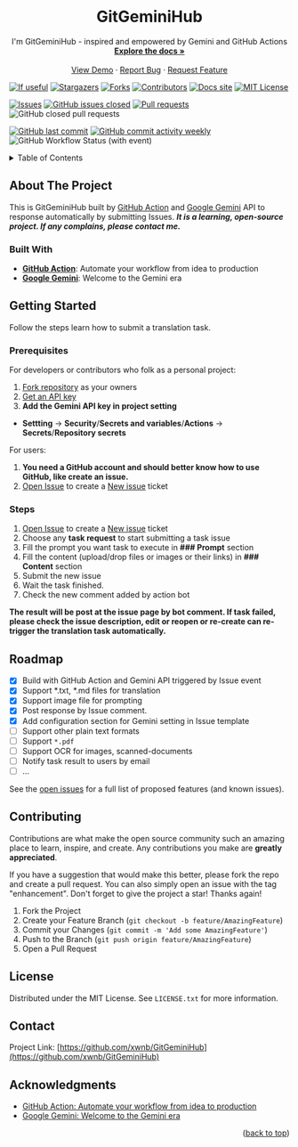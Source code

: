 <!-- Improved compatibility of back to top link: See: https://github.com/xwnb/GitGeminiHub/pull/73 -->
<a name="readme-top"></a>
<!--
*** Thanks for checking out the GitGeminiHub. If you have a suggestion
*** that would make this better, please fork the repo and create a pull request
*** or simply open an issue with the tag "enhancement".
*** Don't forget to give the project a star!
*** Thanks again! Now go create something AMAZING! :D
-->



<!-- PROJECT LOGO -->
<br />
<div align="center">
  <a href="https://github.com/xwnb/GitGeminiHub">
<!--     <img src="images/logo.png" alt="Logo" width="80" height="80"> -->
  </a>

<h1 align="center">GitGeminiHub</h1>

  <p align="center">
    I'm GitGeminiHub - inspired and empowered by Gemini and GitHub Actions
    <br />
    <a href="https://github.com/xwnb/GitGeminiHub"><strong>Explore the docs »</strong></a>
    <br />
    <br />
    <a href="https://github.com/xwnb/GitGeminiHub">View Demo</a>
    ·
    <a href="https://github.com/xwnb/GitGeminiHub/issues">Report Bug</a>
    ·
    <a href="https://github.com/xwnb/GitGeminiHub/issues">Request Feature</a>
  </p>
</div>

<!-- PROJECT SHIELDS -->
<!--
*** I'm using markdown "reference style" links for readability.
*** Reference links are enclosed in brackets [ ] instead of parentheses ( ).
*** See the bottom of this document for the declaration of the reference variables
*** for contributors-url, forks-url, etc. This is an optional, concise syntax you may use.
*** https://www.markdownguide.org/basic-syntax/#reference-style-links
-->

[![If useful][if-useful-shield]][if-useful-url]
[![Stargazers][stars-shield]][stars-url]
[![Forks][forks-shield]][forks-url]
[![Contributors][contributors-shield]][contributors-url]
[![Docs site](https://img.shields.io/badge/docs-GitHub_Pages-blue)](https://xwnb.github.io/)
[![MIT License][license-shield]][license-url]

[![Issues][issues-shield]][issues-url]
[![GitHub issues closed](https://img.shields.io/github/issues-closed/xwnb/GitGeminiHub)](https://github.com/xwnb/GitGeminiHub/issues?q=is%3Aissue+sort%3Aupdated-desc+is%3Aopen)
[![Pull requests][pull-requests-shield]][pull-requests-url]
![GitHub closed pull requests](https://img.shields.io/github/issues-pr-closed/xwnb/GitGeminiHub)

[![GitHub last commit](https://img.shields.io/github/last-commit/xwnb/GitGeminiHub)](https://github.com/xwnb/GitGeminiHub)
[![GitHub commit activity weekly](https://img.shields.io/github/commit-activity/w/xwnb/GitGeminiHub)](https://github.com/xwnb/GitGeminiHub/graphs/commit-activity)
![GitHub Workflow Status (with event)](https://img.shields.io/github/actions/workflow/status/xwnb/GitGeminiHub/translator.yml)

<!-- TABLE OF CONTENTS -->
<details>
  <summary>Table of Contents</summary>
  <ol>
    <li>
      <a href="#about-the-project">About The Project</a>
      <ul>
        <li><a href="#built-with">Built With</a></li>
      </ul>
    </li>
    <li>
      <a href="#getting-started">Getting Started</a>
      <ul>
        <li><a href="#prerequisites">Prerequisites</a></li>
<!--         <li><a href="#installation">Installation</a></li> -->
        <li><a href="#steps">Steps</a></li>
      </ul>
    </li>
<!--     <li><a href="#usage">Usage</a></li> -->
    <li><a href="#roadmap">Roadmap</a></li>
    <li><a href="#contributing">Contributing</a></li>
    <li><a href="#license">License</a></li>
    <li><a href="#contact">Contact</a></li>
    <li><a href="#acknowledgments">Acknowledgments</a></li>
  </ol>
</details>



<!-- ABOUT THE PROJECT -->
## About The Project

<!-- [![Product Name Screen Shot][product-screenshot]](https://example.com) -->

This is GitGeminiHub built by [GitHub Action](https://github.com/features/actions) and [Google Gemini](https://deepmind.google/technologies/gemini/#introduction) API to response automatically by submitting Issues. ***It is a learning, open-source project. If any complains, please contact me.***

<!-- <p align="right">(<a href="#readme-top">back to top</a>)</p> -->



### Built With

* [**GitHub Action**](https://github.com/features/actions): Automate your workflow
from idea to production
* [**Google Gemini**](https://deepmind.google/technologies/gemini/#introduction): Welcome to
the Gemini
 era

<!-- <p align="right">(<a href="#readme-top">back to top</a>)</p> -->



<!-- GETTING STARTED -->
## Getting Started

Follow the steps learn how to submit a translation task.

### Prerequisites

For developers or contributors who folk as a personal project:

1. [Fork repository](https://github.com/xwnb/GitGeminiHub/fork) as your owners
2. [Get an API key](https://makersuite.google.com/app/apikey)
3. **Add the Gemini API key in project setting**
  - **Settting** -> **Security**/**Secrets and variables**/**Actions** -> **Secrets**/**Repository secrets**

For users:

1. **You need a GitHub account and should better know how to use GitHub, like create an issue.**
2. [Open Issue](https://github.com/xwnb/GitGeminiHub/issues) to create a [New issue](https://github.com/xwnb/GitGeminiHub/issues/new/choose) ticket


<!--
### Installation

1. Get a free API Key at [https://example.com](https://example.com)
2. Clone the repo
   ```sh
   git clone https://github.com/xwnb/GitGeminiHub.git
   ```
3. Install NPM packages
   ```sh
   npm install
   ```
4. Enter your API in `config.js`
   ```js
   const API_KEY = 'ENTER YOUR API';
   ```

<p align="right">(<a href="#readme-top">back to top</a>)</p>
-->


<!-- USAGE EXAMPLES -->
### Steps

1. [Open Issue](https://github.com/xwnb/GitGeminiHub/issues) to create a [New issue](https://github.com/xwnb/GitGeminiHub/issues/new/choose) ticket
2. Choose any **task request** to start submitting a task issue
3. Fill the prompt you want task to execute in **### Prompt** section
4. Fill the content (upload/drop files or images or their links) in **### Content** section
5. Submit the new issue
6. Wait the task finished.
7. Check the new comment added by action bot

**The result will be post at the issue page by bot comment. If task failed, please check the issue description, edit or reopen or re-create can re-trigger the translation task automatically.**

<!-- _For more examples, please refer to the [Documentation](https://github.com/xwnb/GitGeminiHub/blob/main/README.md)_ -->

<!-- <p align="right">(<a href="#readme-top">back to top</a>)</p> -->



<!-- ROADMAP -->
## Roadmap

- [x] Build with GitHub Action and Gemini API triggered by Issue event
- [x] Support *.txt, *.md files for translation
- [x] Support image file for prompting
- [x] Post response by Issue comment.
- [x] Add configuration section for Gemini setting in Issue template
- [ ] Support other plain text formats
- [ ] Support `*.pdf`
- [ ] Support OCR for images, scanned-documents
- [ ] Notify task result to users by email
- [ ] ...

See the [open issues]() for a full list of proposed features (and known issues).

<!-- <p align="right">(<a href="#readme-top">back to top</a>)</p> -->



<!-- CONTRIBUTING -->
## Contributing

Contributions are what make the open source community such an amazing place to learn, inspire, and create. Any contributions you make are **greatly appreciated**.

If you have a suggestion that would make this better, please fork the repo and create a pull request. You can also simply open an issue with the tag "enhancement".
Don't forget to give the project a star! Thanks again!

1. Fork the Project
2. Create your Feature Branch (`git checkout -b feature/AmazingFeature`)
3. Commit your Changes (`git commit -m 'Add some AmazingFeature'`)
4. Push to the Branch (`git push origin feature/AmazingFeature`)
5. Open a Pull Request

<!-- <p align="right">(<a href="#readme-top">back to top</a>)</p> -->



<!-- LICENSE -->
## License

Distributed under the MIT License. See `LICENSE.txt` for more information.

<!-- <p align="right">(<a href="#readme-top">back to top</a>)</p> -->



<!-- CONTACT -->
## Contact

<!-- Your Name - [@twitter_handle](xxx) - email@xxx.com -->

Project Link: [https://github.com/xwnb/GitGeminiHub](https://github.com/xwnb/GitGeminiHub)

<!-- <p align="right">(<a href="#readme-top">back to top</a>)</p> -->


<!-- ACKNOWLEDGMENTS -->
## Acknowledgments

* [GitHub Action: Automate your workflow
from idea to production](https://github.com/features/actions)
* [Google Gemini: Welcome to
the Gemini
 era](https://deepmind.google/technologies/gemini/#introduction)


<p align="right">(<a href="#readme-top">back to top</a>)</p>



<!-- MARKDOWN LINKS & IMAGES -->
<!-- https://www.markdownguide.org/basic-syntax/#reference-style-links -->
<!-- MARKDOWN LINKS & IMAGES -->
<!-- https://www.markdownguide.org/basic-syntax/#reference-style-links -->
[contributors-shield]: https://img.shields.io/github/contributors/xwnb/GitGeminiHub?color=cca4e3
[contributors-url]: https://github.com/xwnb/GitGeminiHub/graphs/contributors
[forks-shield]: https://img.shields.io/github/forks/xwnb/GitGeminiHub?color=
[forks-url]: https://github.com/xwnb/GitGeminiHub/network/members
[stars-shield]: https://img.shields.io/github/stars/xwnb/GitGeminiHub?color=4b5cc4
[stars-url]: https://github.com/xwnb/GitGeminiHub/stargazers
[issues-shield]: https://img.shields.io/github/issues/xwnb/GitGeminiHub?color=f00056
[issues-url]: https://github.com/xwnb/GitGeminiHub/issues
[pull-requests-shield]: https://img.shields.io/github/issues-pr/xwnb/GitGeminiHub?color=ff8c31
[pull-requests-url]: https://github.com/xwnb/GitGeminiHub/pulls
[license-shield]: https://img.shields.io/github/license/xwnb/GitGeminiHub?color=827100
[license-url]: https://github.com/xwnb/GitGeminiHub/blob/main/LICENSE
[product-screenshot]: images/screenshot.png
[if-useful-shield]: https://img.shields.io/static/v1?label=%F0%9F%8C%9F&message=If%20Useful&style=style=flat&color=BC4E99
[if-useful-url]: https://github.com/xwnb/GitGeminiHub
